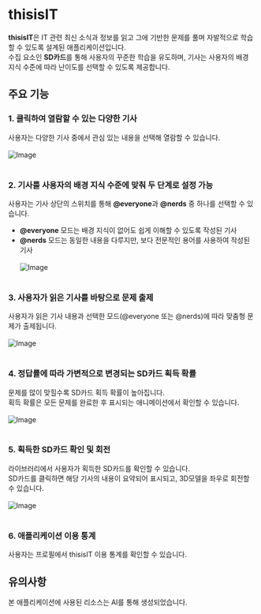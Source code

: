 # thisisIT

**thisisIT**은 IT 관련 최신 소식과 정보를 읽고 그에 기반한 문제를 풀며 자발적으로 학습할 수 있도록 설계된 애플리케이션입니다.<br>
수집 요소인 **SD카드**를 통해 사용자의 꾸준한 학습을 유도하며, 기사는 사용자의 배경 지식 수준에 따라 난이도를 선택할 수 있도록 제공합니다. 

## 주요 기능

### 1. 클릭하여 열람할 수 있는 다양한 기사
사용자는 다양한 기사 중에서 관심 있는 내용을 선택해 열람할 수 있습니다.<br><br>
![Image](https://github.com/user-attachments/assets/d90ccd92-08bb-496a-b16b-710c3fe48b85)<br><br>

### 2. 기사를 사용자의 배경 지식 수준에 맞춰 두 단계로 설정 가능
사용자는 기사 상단의 스위치를 통해 **@everyone**과 **@nerds** 중 하나를 선택할 수 있습니다.
- **@everyone** 모드는 배경 지식이 없어도 쉽게 이해할 수 있도록 작성된 기사
- **@nerds** 모드는 동일한 내용을 다루지만, 보다 전문적인 용어를 사용하여 작성된 기사<br><br>
![Image](https://github.com/user-attachments/assets/aea51887-c295-4a99-838c-68d7a3c1f8fa)<br><br>

### 3. 사용자가 읽은 기사를 바탕으로 문제 출제
사용자가 읽은 기사 내용과 선택한 모드(@everyone 또는 @nerds)에 따라 맞춤형 문제가 출제됩니다.<br><br>
![Image](https://github.com/user-attachments/assets/b4dba28b-a6df-4a71-9329-f0db2074e8ae)<br><br>

### 4. 정답률에 따라 가변적으로 변경되는 SD카드 획득 확률
문제를 많이 맞힐수록 SD카드 획득 확률이 높아집니다.<br>
획득 확률은 모든 문제를 완료한 후 표시되는 애니메이션에서 확인할 수 있습니다.<br><br>
![Image](https://github.com/user-attachments/assets/1d971289-da39-4400-aaeb-857ee7118858)<br><br>

### 5. 획득한 SD카드 확인 및 회전
라이브러리에서 사용자가 획득한 SD카드를 확인할 수 있습니다.<br>
SD카드를 클릭하면 해당 기사의 내용이 요약되어 표시되고, 3D모델을 좌우로 회전할 수 있습니다.<br><br>
![Image](https://github.com/user-attachments/assets/83ca1c4d-3653-4745-adc2-b9c258a0a387)<br><br>

### 6. 애플리케이션 이용 통계
사용자는 프로필에서 thisisIT 이용 통계를 확인할 수 있습니다.

## 유의사항
본 애플리케이션에 사용된 리소스는 AI를 통해 생성되었습니다.
